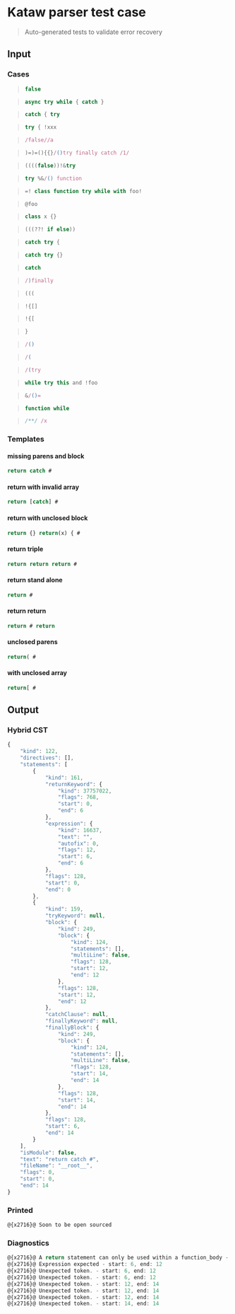 # Kataw parser test case

> Auto-generated tests to validate error recovery
>

## Input

### Cases

> `````js
> false
> `````

> `````js
> async try while { catch }
> `````

> `````js
> catch { try
> `````

> `````js
> try { !xxx
> `````

> `````js
> /false//a
> `````

> `````js
> )=)=(){{}/()try finally catch /1/
> `````

> `````js
> ((((false))!&try
> `````

> `````js
> try %&/() function
> `````

> `````js
> =! class function try while with foo!
> `````

> `````js
> @foo
> `````

> `````js
> class x {}
> `````

> `````js
> (((??! if else))
> `````

> `````js
> catch try {
> `````

> `````js
> catch try {}
> `````

> `````js
> catch
> `````

> `````js
> /)finally
> `````

> `````js
> (((
> `````

> `````js
> !{[]
> `````

> `````js
> !{[
> `````

> `````js
> }
> `````

> `````js
> /()
> `````

> `````js
> /(
> `````

> `````js
> /(try
> `````

> `````js
> while try this and !foo
> `````

> `````js
> &/()=
> `````

> `````js
> function while
> `````

> `````js
> /**/ /x
> `````

### Templates

#### missing parens and block

`````js
return catch #
`````

#### return with invalid array

`````js
return [catch] #
`````

#### return with unclosed block

`````js
return {} return(x) { #
`````

#### return triple

`````js
return return return #
`````

#### return stand alone

`````js
return #
`````

#### return return

`````js
return # return
`````

#### unclosed parens

`````js
return( #
`````

#### with unclosed array

`````js
return[ #
`````



## Output

### Hybrid CST

```javascript
{
    "kind": 122,
    "directives": [],
    "statements": [
        {
            "kind": 161,
            "returnKeyword": {
                "kind": 37757022,
                "flags": 768,
                "start": 0,
                "end": 6
            },
            "expression": {
                "kind": 16637,
                "text": "",
                "autofix": 0,
                "flags": 12,
                "start": 6,
                "end": 6
            },
            "flags": 128,
            "start": 0,
            "end": 0
        },
        {
            "kind": 159,
            "tryKeyword": null,
            "block": {
                "kind": 249,
                "block": {
                    "kind": 124,
                    "statements": [],
                    "multiLine": false,
                    "flags": 128,
                    "start": 12,
                    "end": 12
                },
                "flags": 128,
                "start": 12,
                "end": 12
            },
            "catchClause": null,
            "finallyKeyword": null,
            "finallyBlock": {
                "kind": 249,
                "block": {
                    "kind": 124,
                    "statements": [],
                    "multiLine": false,
                    "flags": 128,
                    "start": 14,
                    "end": 14
                },
                "flags": 128,
                "start": 14,
                "end": 14
            },
            "flags": 128,
            "start": 6,
            "end": 14
        }
    ],
    "isModule": false,
    "text": "return catch #",
    "fileName": "__root__",
    "flags": 0,
    "start": 0,
    "end": 14
}
```

### Printed

```javascript
@{x2716}@ Soon to be open sourced
```

### Diagnostics

```javascript
@{x2716}@ A return statement can only be used within a function_body - start: 0, end: 6
@{x2716}@ Expression expected - start: 6, end: 12
@{x2716}@ Unexpected token. - start: 6, end: 12
@{x2716}@ Unexpected token. - start: 6, end: 12
@{x2716}@ Unexpected token. - start: 12, end: 14
@{x2716}@ Unexpected token. - start: 12, end: 14
@{x2716}@ Unexpected token. - start: 12, end: 14
@{x2716}@ Unexpected token. - start: 14, end: 14

```

